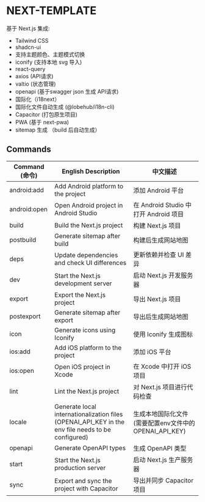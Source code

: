 # NEXT-TEMPLATE

基于 Next.js 集成:

- Tailwind CSS
- shadcn-ui
- 支持主题颜色、主题模式切换
- iconify (支持本地 svg 导入)
- react-query
- axios (API请求)
- valtio (状态管理)
- openapi (基于swagger json 生成 API请求)
- 国际化（i18next）
- 国际化文件自动生成 (@lobehub/i18n-cli)
- Capacitor (打包原生项目)
- PWA (基于 next-pwa)
- sitemap 生成 （build 后自动生成）

## Commands

| Command (命令) | English Description                                                                               | 中文描述                                                |
| -------------- | ------------------------------------------------------------------------------------------------- | ------------------------------------------------------- |
| android:add    | Add Android platform to the project                                                               | 添加 Android 平台                                       |
| android:open   | Open Android project in Android Studio                                                            | 在 Android Studio 中打开 Android 项目                   |
| build          | Build the Next.js project                                                                         | 构建 Next.js 项目                                       |
| postbuild      | Generate sitemap after build                                                                      | 构建后生成网站地图                                      |
| deps           | Update dependencies and check UI differences                                                      | 更新依赖并检查 UI 差异                                  |
| dev            | Start the Next.js development server                                                              | 启动 Next.js 开发服务器                                 |
| export         | Export the Next.js project                                                                        | 导出 Next.js 项目                                       |
| postexport     | Generate sitemap after export                                                                     | 导出后生成网站地图                                      |
| icon           | Generate icons using Iconify                                                                      | 使用 Iconify 生成图标                                   |
| ios:add        | Add iOS platform to the project                                                                   | 添加 iOS 平台                                           |
| ios:open       | Open iOS project in Xcode                                                                         | 在 Xcode 中打开 iOS 项目                                |
| lint           | Lint the Next.js project                                                                          | 对 Next.js 项目进行代码检查                             |
| locale         | Generate local internationalization files (OPENAI_API_KEY in the env file needs to be configured) | 生成本地国际化文件 (需要配置env文件中的 OPENAI_API_KEY) |
| openapi        | Generate OpenAPI types                                                                            | 生成 OpenAPI 类型                                       |
| start          | Start the Next.js production server                                                               | 启动 Next.js 生产服务器                                 |
| sync           | Export and sync the project with Capacitor                                                        | 导出并同步 Capacitor 项目                               |
